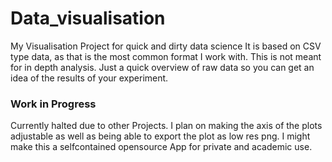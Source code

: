 # Data_visualisation
My Visualisation Project for quick and dirty data science
It is based on CSV type data, as that is the most common format I work with. 
This is not meant for in depth analysis. Just a quick overview of raw data so you can get an idea of the results of your experiment.


### Work in Progress ###
Currently halted due to other Projects.
I plan on making the axis of the plots adjustable as well as being able to export the plot as low res png.
I might make this a selfcontained opensource App for private and academic use.
